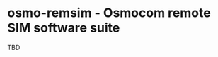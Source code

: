 osmo-remsim - Osmocom remote SIM software suite
===============================================

TBD
